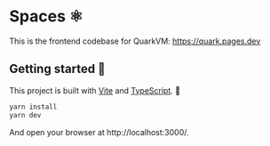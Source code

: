 # Spaces ⚛️

This is the frontend codebase for QuarkVM:
https://quark.pages.dev

## Getting started 🏃

This project is built with [Vite](https://vitejs.dev/) and [TypeScript](https://www.typescriptlang.org/). 🚀

```sh
yarn install
yarn dev
```

And open your browser at http://localhost:3000/.
